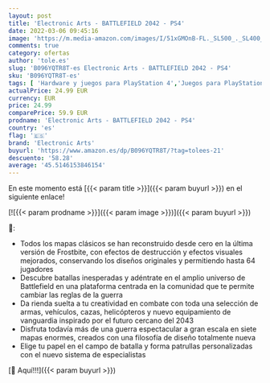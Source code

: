 ```yaml
---
layout: post
title: 'Electronic Arts - BATTLEFIELD 2042 - PS4'
date: 2022-03-06 09:45:16
image: 'https://m.media-amazon.com/images/I/51xGMOnB-FL._SL500_._SL400_.jpg'
comments: true
category: ofertas
author: 'tole.es'
slug: 'B096YQTR8T-es Electronic Arts - BATTLEFIELD 2042 - PS4'
sku: 'B096YQTR8T-es'
tags: [ 'Hardware y juegos para PlayStation 4','Juegos para PlayStation 4','Videojuegos','electronic arts','ps4', ]
actualPrice: 24.99 EUR
currency: EUR
price: 24.99
comparePrice: 59.9 EUR
prodname: 'Electronic Arts - BATTLEFIELD 2042 - PS4'
country: 'es'
flag: '🇪🇸'
brand: 'Electronic Arts'
buyurl: 'https://www.amazon.es/dp/B096YQTR8T/?tag=tolees-21'
descuento: '58.28'
average: '45.5146153846154'
---
```


En este momento está [{{< param title >}}]({{< param buyurl >}}) en el siguiente enlace!

[![{{< param prodname >}}]({{< param image >}})]({{< param buyurl >}})

🔎:

- Todos los mapas clásicos se han reconstruido desde cero en la última versión de Frostbite, con efectos de destrucción y efectos visuales mejorados, conservando los diseños originales y permitiendo hasta 64 jugadores
- Descubre batallas inesperadas y adéntrate en el amplio universo de Battlefield en una plataforma centrada en la comunidad que te permite cambiar las reglas de la guerra
- Da rienda suelta a tu creatividad en combate con toda una selección de armas, vehículos, cazas, helicópteros y nuevo equipamiento de vanguardia inspirado por el futuro cercano del 2043
- Disfruta todavía más de una guerra espectacular a gran escala en siete mapas enormes, creados con una filosofía de diseño totalmente nueva
- Elige tu papel en el campo de batalla y forma patrullas personalizadas con el nuevo sistema de especialistas

[🛒 Aquí!!!]({{< param buyurl >}})
